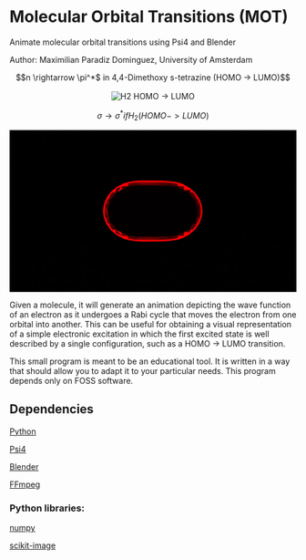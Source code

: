 # Molecular Orbital Transitions (MOT)


Animate molecular orbital transitions using Psi4 and Blender

Author: Maximilian Paradiz Dominguez, University of Amsterdam


```math
n \rightarrow \pi^*$ in 4,4-Dimethoxy s-tetrazine (HOMO -> LUMO)
```

<p align="center">
  <img src="./resources/44DimethoxyTetrazine.gif" align="center" title="H2 HOMO -> LUMO">
</p>


```math
\sigma \rightarrow \sigma^* if H_2 (HOMO -> LUMO)
```

<p align="center">
  <img src="./resources/H2.gif" align="center" title="H2 HOMO -> LUMO">
</p>



Given a molecule, it will generate an animation depicting the wave function of an electron as it undergoes a Rabi cycle that moves the electron from one orbital into another.
This can be useful for obtaining a visual representation of a simple electronic excitation in which the first excited state is well described by a single configuration, such as a HOMO -> LUMO transition. 

This small program is meant to be an educational tool. It is written in a way that should allow you to adapt it to your particular needs. This program depends only on FOSS software. 

## Dependencies

[Python](https://www.python.org/)

[Psi4](https://psicode.org/)

[Blender](https://www.blender.org/)

[FFmpeg](https://ffmpeg.org/)

### Python libraries:

[numpy](https://numpy.org/)

[scikit-image](https://scikit-image.org/docs/stable/api/skimage.html)



